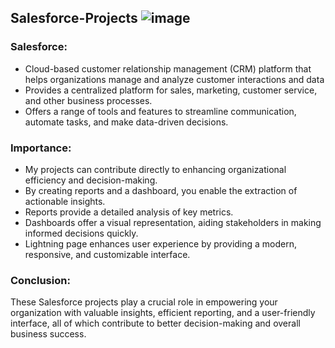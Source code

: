 ## Salesforce-Projects ![image](https://github.com/LuseroNajera/Salesforce-Projects/assets/155403528/12efd389-c6e6-4497-92dd-107a918bb4ad)


### Salesforce: 
- Cloud-based customer relationship management (CRM) platform that helps organizations manage and analyze customer interactions and data
- Provides a centralized platform for sales, marketing, customer service, and other business processes.
- Offers a range of tools and features to streamline communication, automate tasks, and make data-driven decisions.
### Importance: 
- My projects can contribute directly to enhancing organizational efficiency and decision-making.
- By creating reports and a dashboard, you enable the extraction of actionable insights.
- Reports provide a detailed analysis of key metrics.
- Dashboards offer a visual representation, aiding stakeholders in making informed decisions quickly.
- Lightning page enhances user experience by providing a modern, responsive, and customizable interface. 

### Conclusion: 
These Salesforce projects play a crucial role in empowering your organization with valuable insights, efficient reporting, and a user-friendly interface, all of which contribute to better decision-making and overall business success.
